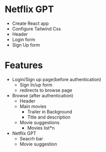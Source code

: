 # Netflix GPT

- Create React app
- Configure Tailwind Css
- Header
- Login form
- Sign Up form

# Features
- Login/Sign up page(before authentication)
    - Sign In/up form
    - redirects to browse page
- Browse (after authentication)
    - Header
    - Main movies
        - Trailer in Background
        - Title and description
   - Movie suggestions 
        - Movies list*n
- Netflix GPT
    - Seacrh bar
    - Movie suggestion